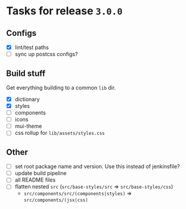 # Tasks for release `3.0.0`

## Configs

- [x] lint/test paths
- [ ] sync up postcss configs?

## Build stuff
Get everything building to a common `lib` dir.

- [x] dictionary
- [x] styles
- [ ] components
- [ ] icons
- [ ] mui-theme
- [ ] css rollup for `lib/assets/styles.css`

## Other

- [ ] set root package name and version. Use this instead of jenkinsfile?
- [ ] update build pipeline
- [ ] all README files
- [ ] flatten nested `src` (`src/base-styles/src` => `src/base-styles/css`)
  - `src/components/src/(components|styles)` => `src/components/(jsx|css)`
